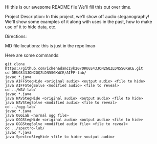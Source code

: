 Hi this is our awesome README file
We'll fill this out over time.

Project Description:
In this project, we'll show off audio steganography! We'll show some examples of it along with uses in the past, how to make use of it to hide data, etc.

Directions:


MD file locations:
this is just in the repo lmao

Here are some commands:
```
git clone https://github.com/ichenadamczyk20/ORUGS43JON2GQZLDN5SGKWCE.git
cd ORUGS43JON2GQZLDN5SGKWCE/AIFF-lab/
javac *.java
java AIFFStegHide <original audio> <output audio> <file to hide>
java AIFFStegSolve <modified audio> <file to reveal>
cd ../WAV-lab/
javac *.java
java WAVStegHide <original audio> <output audio> <file to hide>
java WAVStegSolve <modified audio> <file to reveal>
cd ../ogg-lab/
javac *.java
java OGGLab <normal ogg file>
java OGGStegHide <original audio> <output audio> <file to hide>
java OGGStegSolve <modified audio file> <file to reveal>
cd ../spectro-lab/
javac *.java
java SpectroStegHide <file to hide> <output audio>
```
